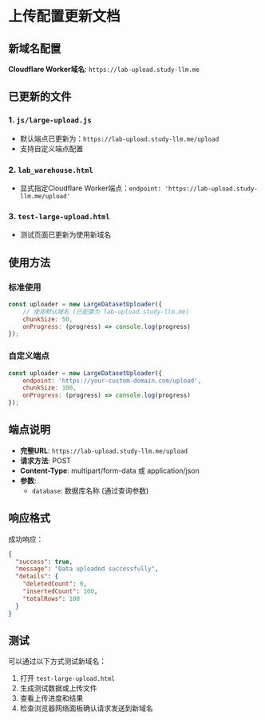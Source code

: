 # 上传配置更新文档

## 新域名配置

**Cloudflare Worker域名**: `https://lab-upload.study-llm.me`

## 已更新的文件

### 1. `js/large-upload.js`
- 默认端点已更新为：`https://lab-upload.study-llm.me/upload`
- 支持自定义端点配置

### 2. `lab_warehouse.html`
- 显式指定Cloudflare Worker端点：`endpoint: 'https://lab-upload.study-llm.me/upload'`

### 3. `test-large-upload.html`
- 测试页面已更新为使用新域名

## 使用方法

### 标准使用
```javascript
const uploader = new LargeDatasetUploader({
    // 使用默认域名 (已配置为 lab-upload.study-llm.me)
    chunkSize: 50,
    onProgress: (progress) => console.log(progress)
});
```

### 自定义端点
```javascript
const uploader = new LargeDatasetUploader({
    endpoint: 'https://your-custom-domain.com/upload',
    chunkSize: 100,
    onProgress: (progress) => console.log(progress)
});
```

## 端点说明

- **完整URL**: `https://lab-upload.study-llm.me/upload`
- **请求方法**: POST
- **Content-Type**: multipart/form-data 或 application/json
- **参数**: 
  - `database`: 数据库名称 (通过查询参数)

## 响应格式

成功响应：
```json
{
  "success": true,
  "message": "Data uploaded successfully",
  "details": {
    "deletedCount": 0,
    "insertedCount": 100,
    "totalRows": 100
  }
}
```

## 测试

可以通过以下方式测试新域名：

1. 打开 `test-large-upload.html`
2. 生成测试数据或上传文件
3. 查看上传进度和结果
4. 检查浏览器网络面板确认请求发送到新域名